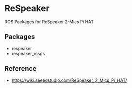 # ReSpeaker

ROS Packages for ReSpeaker 2-Mics Pi HAT

## Packages

- respeaker
- respeaker_msgs

## Reference

- https://wiki.seeedstudio.com/ReSpeaker_2_Mics_Pi_HAT/
